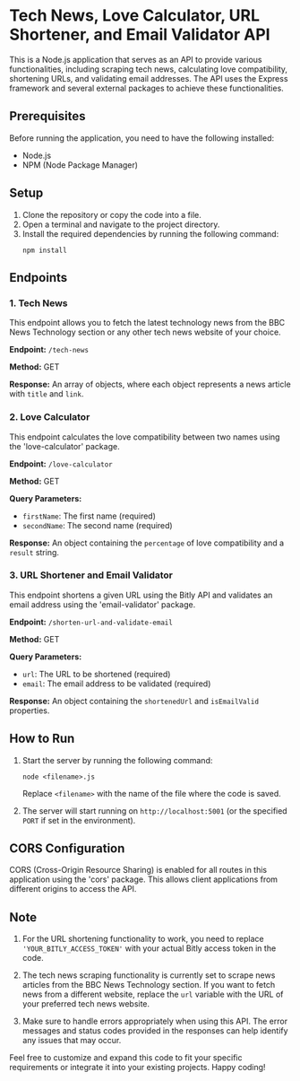 # Tech News, Love Calculator, URL Shortener, and Email Validator API

This is a Node.js application that serves as an API to provide various functionalities, including scraping tech news, calculating love compatibility, shortening URLs, and validating email addresses. The API uses the Express framework and several external packages to achieve these functionalities.

## Prerequisites

Before running the application, you need to have the following installed:

- Node.js
- NPM (Node Package Manager)

## Setup

1. Clone the repository or copy the code into a file.
2. Open a terminal and navigate to the project directory.
3. Install the required dependencies by running the following command:
   ```
   npm install
   ```

## Endpoints

### 1. Tech News

This endpoint allows you to fetch the latest technology news from the BBC News Technology section or any other tech news website of your choice.

**Endpoint:** `/tech-news`

**Method:** GET

**Response:** An array of objects, where each object represents a news article with `title` and `link`.

### 2. Love Calculator

This endpoint calculates the love compatibility between two names using the 'love-calculator' package.

**Endpoint:** `/love-calculator`

**Method:** GET

**Query Parameters:**
- `firstName`: The first name (required)
- `secondName`: The second name (required)

**Response:** An object containing the `percentage` of love compatibility and a `result` string.

### 3. URL Shortener and Email Validator

This endpoint shortens a given URL using the Bitly API and validates an email address using the 'email-validator' package.

**Endpoint:** `/shorten-url-and-validate-email`

**Method:** GET

**Query Parameters:**
- `url`: The URL to be shortened (required)
- `email`: The email address to be validated (required)

**Response:** An object containing the `shortenedUrl` and `isEmailValid` properties.

## How to Run

1. Start the server by running the following command:
   ```
   node <filename>.js
   ```
   Replace `<filename>` with the name of the file where the code is saved.

2. The server will start running on `http://localhost:5001` (or the specified `PORT` if set in the environment).

## CORS Configuration

CORS (Cross-Origin Resource Sharing) is enabled for all routes in this application using the 'cors' package. This allows client applications from different origins to access the API.

## Note

1. For the URL shortening functionality to work, you need to replace `'YOUR_BITLY_ACCESS_TOKEN'` with your actual Bitly access token in the code.

2. The tech news scraping functionality is currently set to scrape news articles from the BBC News Technology section. If you want to fetch news from a different website, replace the `url` variable with the URL of your preferred tech news website.

3. Make sure to handle errors appropriately when using this API. The error messages and status codes provided in the responses can help identify any issues that may occur.

Feel free to customize and expand this code to fit your specific requirements or integrate it into your existing projects. Happy coding!